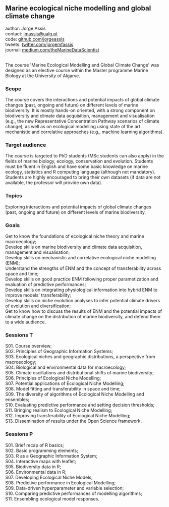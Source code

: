 
## Marine ecological niche modelling and global climate change

author: Jorge Assis <br>
contact: jmassis@ualg.pt <br>
code: [github.com/jorgeassis](https://github.com/jorgeassis) <br>
tweets: [twitter.com/jorgemfassis](https://twitter.com/jorgemfassis) <br>
journal: [medium.com/theMarineDataScientist](https://medium.com/themarinedatascientist) <br><br>

The course 'Marine Ecological Modelling and Global Climate Change' was designed as an elective course within the Master programme Marine Biology at the University of Algarve.

### Scope
The course covers the interactions and potential impacts of global climate changes (past, ongoing and future) on different levels of marine biodiversity. It is mostly hands­-on oriented, with a strong component on biodiversity and climate data acquisition, management and visualisation (e.g., the new Representative Concentration Pathway scenarios of climate change), as well as on ecological modelling using state of the art mechanistic and correlative approaches (e.g., machine learning algorithms).

### Target audience
The course is targeted to PhD students (MSc students can also apply) in the fields of marine biology, ecology, conservation and evolution. Students must be fluent in English and have some basic knowledge on marine ecology, statistics and R computing language (although not mandatory). Students are highly encouraged to bring their own datasets (if data are not available, the professor will provide own data).

### Topics
Exploring interactions and potential impacts of global climate changes (past, ongoing and future) on different levels of marine biodiversity.

### Goals
Get to know the foundations of ecological niche theory and marine macroecology;<br>
Develop skills on marine biodiversity and climate data acquisition, management and visualisation;<br>
Develop skills on mechanistic and correlative ecological niche modelling (ENM);<br>
Understand the strengths of ENM and the concept of transferability across space and time;<br>
Develop skills on good practice ENM following proper parametization and evaluation of predictive performances;<br>
Develop skills on integrating physiological information into hybrid ENM to improve models' transferability;<br>
Develop skills on niche evolution analyses to infer potential climate drivers of evolution and diversification;<br>
Get to know how to discuss the results of ENM and the potential impacts of climate change on the distribution of marine biodiversity, and defend them to a wide audience.

### Sessions T
S01. Course overview;<br>
S02. Principles of Geographic Information Systems;<br>
S03. Ecological niches and geographic distributions, a perspective from macroecology;<br>
S04. Biological and environmental data for macroecology;<br>
S05. Climate oscillations and distributional shifts of marine biodiversity;<br>
S06. Principles of Ecological Niche Modelling;<br>
S07. Potential applications of Ecological Niche Modelling;<br>
S08. Model fitting and transferability in space and time;<br>
S09. The diversity of algorithms of Ecological Niche Modelling and ensembles;<br>
S10. Evaluating predictive performance and setting decision thresholds;<br>
S11. Bringing realism to Ecological Niche Modelling;<br>
S12. Improving transferability of Ecological Niche Modelling;<br>
S13. Dissemination of results under the Open Science framework.<br>

### Sessions P
S01. Brief recap of R basics;<br>
S02. Basic programming elements;<br>
S03. R as a Geographic Information System;<br>
S04. Interactive maps with leaflet;<br>
S05. Biodiversity data in R;<br>
S06. Environmental data in R;<br>
S07. Developing Ecological Niche Models;<br>
S08. Predictive performance in Ecological Modelling;<br>
S09. Data-driven hyperparameter and variable selection;<br>
S10. Comparing predictive performances of modelling algorithms;<br>
S11. Ensembling ecological model responses.<br>

